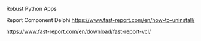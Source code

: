 Robust Python Apps


Report Component Delphi
https://www.fast-report.com/en/how-to-uninstall/

https://www.fast-report.com/en/download/fast-report-vcl/
